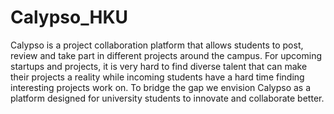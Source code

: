 # Calypso_HKU

Calypso is a project collaboration platform that allows students to post, review and take part in different projects around the campus. For upcoming startups and projects, it is very hard to find diverse talent that can make their projects a reality while incoming students have a hard time finding interesting projects work on. To bridge the gap we envision Calypso as a platform designed for university students to innovate and collaborate better. 
